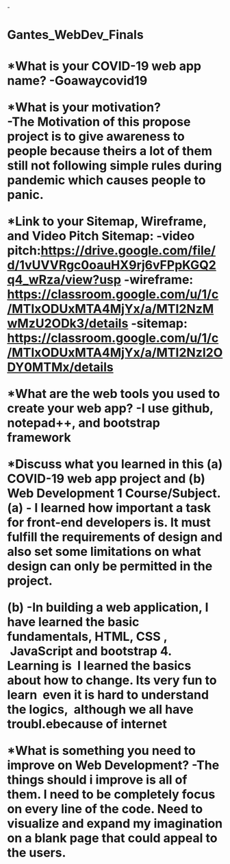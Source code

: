 -<h1>Gantes_WebDev_Finals<h1>
*What is your COVID-19 web app name? 
-Goawaycovid19

*What is your motivation? </br>
-The Motivation of this propose project is to give awareness to people because theirs a lot of them still not following simple rules during pandemic which causes
people to panic.

*Link to your Sitemap, Wireframe, and Video Pitch Sitemap: 
-video pitch:https://drive.google.com/file/d/1vUVVRgc0oauHX9rj6vFPpKGQ2q4_wRza/view?usp
-wireframe: https://classroom.google.com/u/1/c/MTIxODUxMTA4MjYx/a/MTI2NzMwMzU2ODk3/details
-sitemap: https://classroom.google.com/u/1/c/MTIxODUxMTA4MjYx/a/MTI2NzI2ODY0MTMx/details

*What are the web tools you used to create your web app?
-I use github, notepad++, and bootstrap framework

*Discuss what you learned in this (a) COVID-19 web app project and (b) Web Development 1 Course/Subject.
(a) - I learned how important a task for front-end developers is.
It must fulfill the requirements of design and also set some limitations on what design can only be permitted in the project.

(b) -In building a web application, I have learned the basic fundamentals, HTML, CSS ,  JavaScript and bootstrap 4. Learning is
 I learned the basics about how to change. Its very fun to learn  even it is hard to understand the logics,  although we all have troubl.ebecause of internet

*What is something you need to improve on Web Development? 
-The things should i improve is all of them. I need to be completely focus on every line of the code. Need to visualize and expand  my imagination on a blank page
that could appeal to the users.
